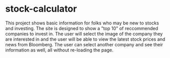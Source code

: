 # stock-calculator

This project shows basic information for folks who may be new to stocks and investing. The site is designed to show a "top 10" of reccommended companies to invest in. The user will select the image of the company they are interested in and the user will be able to view the latest stock prices and news from Bloomberg. The user can select another company and see their information as well, all without re-loading the page. 